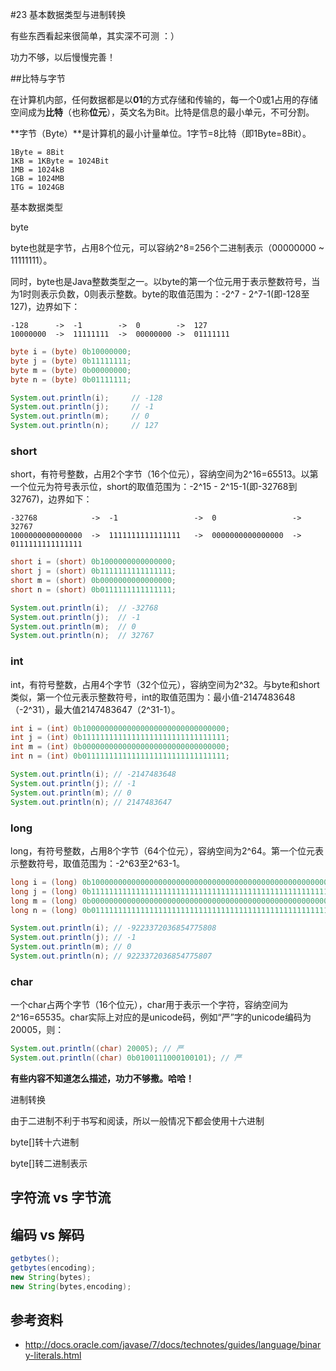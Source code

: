 #23 基本数据类型与进制转换

有些东西看起来很简单，其实深不可测 ：）

功力不够，以后慢慢完善！

##比特与字节

在计算机内部，任何数据都是以**01**的方式存储和传输的，每一个0或1占用的存储空间成为**比特**（也称**位元**），英文名为Bit。比特是信息的最小单元，不可分割。

**字节（Byte）**是计算机的最小计量单位。1字节=8比特（即1Byte=8Bit）。

```
1Byte = 8Bit
1KB = 1KByte = 1024Bit
1MB = 1024kB
1GB = 1024MB
1TG = 1024GB
```

基本数据类型

byte

byte也就是字节，占用8个位元，可以容纳2^8=256个二进制表示（00000000 ~ 11111111）。

同时，byte也是Java整数类型之一。以byte的第一个位元用于表示整数符号，当为1时则表示负数，0则表示整数。byte的取值范围为：-2^7 - 2^7-1(即-128至127)，边界如下：

```
-128      ->  -1        ->  0        ->  127
10000000  ->  11111111  ->  00000000 ->  01111111     
```

```Java
byte i = (byte) 0b10000000;
byte j = (byte) 0b11111111;
byte m = (byte) 0b00000000;
byte n = (byte) 0b01111111;

System.out.println(i);     // -128
System.out.println(j);     // -1
System.out.println(m);     // 0
System.out.println(n);     // 127
```

### short

short，有符号整数，占用2个字节（16个位元），容纳空间为2^16=65513。以第一个位元为符号表示位，short的取值范围为：-2^15 - 2^15-1(即-32768到32767)，边界如下：

```
-32768            ->  -1                 ->  0                 -> 32767
1000000000000000  ->  1111111111111111   ->  0000000000000000  -> 0111111111111111
```

```Java
short i = (short) 0b1000000000000000;
short j = (short) 0b1111111111111111;
short m = (short) 0b0000000000000000;
short n = (short) 0b0111111111111111;

System.out.println(i);  // -32768
System.out.println(j);  // -1
System.out.println(m);  // 0
System.out.println(n);  // 32767
```

### int

int，有符号整数，占用4个字节（32个位元），容纳空间为2^32。与byte和short类似，第一个位元表示整数符号，int的取值范围为：最小值-2147483648（-2^31），最大值2147483647（2^31-1）。

```Java
int i = (int) 0b10000000000000000000000000000000;
int j = (int) 0b11111111111111111111111111111111;
int m = (int) 0b00000000000000000000000000000000;
int n = (int) 0b01111111111111111111111111111111;

System.out.println(i); // -2147483648
System.out.println(j); // -1
System.out.println(m); // 0
System.out.println(n); // 2147483647
```

### long 

long，有符号整数，占用8个字节（64个位元），容纳空间为2^64。第一个位元表示整数符号，取值范围为：-2^63至2^63-1。

```Java
long i = (long) 0b1000000000000000000000000000000000000000000000000000000000000000L;
long j = (long) 0b1111111111111111111111111111111111111111111111111111111111111111L;
long m = (long) 0b0000000000000000000000000000000000000000000000000000000000000000L;
long n = (long) 0b0111111111111111111111111111111111111111111111111111111111111111L;

System.out.println(i); // -9223372036854775808
System.out.println(j); // -1
System.out.println(m); // 0
System.out.println(n); // 9223372036854775807
```

### char

一个char占两个字节（16个位元），char用于表示一个字符，容纳空间为2^16=65535。char实际上对应的是unicode码，例如“严”字的unicode编码为20005，则：

```Java
System.out.println((char) 20005); // 严
System.out.println((char) 0b0100111000100101); // 严
```
**有些内容不知道怎么描述，功力不够撒。哈哈！**

进制转换

由于二进制不利于书写和阅读，所以一般情况下都会使用十六进制

byte[]转十六进制

byte[]转二进制表示

## 字符流 vs 字节流 

## 编码 vs 解码
```Java
getbytes();
getbytes(encoding);
new String(bytes);
new String(bytes,encoding);
```
## 参考资料
* http://docs.oracle.com/javase/7/docs/technotes/guides/language/binary-literals.html
